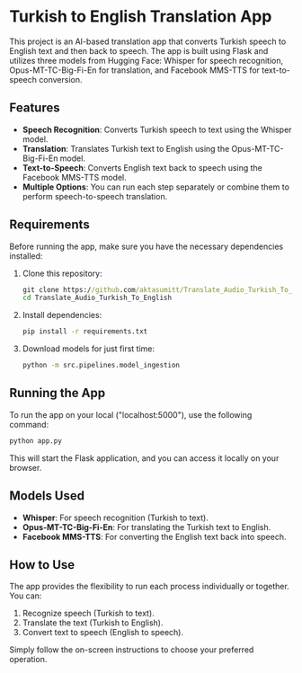 
# Turkish to English Translation App

This project is an AI-based translation app that converts Turkish speech to English text and then back to speech. The app is built using Flask and utilizes three models from Hugging Face: Whisper for speech recognition, Opus-MT-TC-Big-Fi-En for translation, and Facebook MMS-TTS for text-to-speech conversion.

## Features

- **Speech Recognition**: Converts Turkish speech to text using the Whisper model.
- **Translation**: Translates Turkish text to English using the Opus-MT-TC-Big-Fi-En model.
- **Text-to-Speech**: Converts English text back to speech using the Facebook MMS-TTS model.
- **Multiple Options**: You can run each step separately or combine them to perform speech-to-speech translation.

## Requirements

Before running the app, make sure you have the necessary dependencies installed:

1. Clone this repository:
    ```cmd
    git clone https://github.com/aktasumitt/Translate_Audio_Turkish_To_English.git
    cd Translate_Audio_Turkish_To_English
    ```

2. Install dependencies:
    ```cmd
    pip install -r requirements.txt
    ```

3. Download models for just first time:
    ```cmd
    python -m src.pipelines.model_ingestion
    ```

## Running the App

To run the app on your local ("localhost:5000"), use the following command:

```cmd
python app.py
```

This will start the Flask application, and you can access it locally on your browser.

## Models Used

- **Whisper**: For speech recognition (Turkish to text).
- **Opus-MT-TC-Big-Fi-En**: For translating the Turkish text to English.
- **Facebook MMS-TTS**: For converting the English text back into speech.

## How to Use

The app provides the flexibility to run each process individually or together. You can:

1. Recognize speech (Turkish to text).
2. Translate the text (Turkish to English).
3. Convert text to speech (English to speech).

Simply follow the on-screen instructions to choose your preferred operation.
